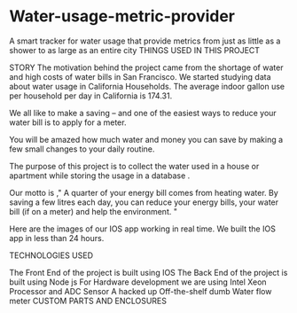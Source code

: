 # Water-usage-metric-provider
A smart tracker for water usage that provide metrics from just as little as a shower to as large as an entire city
THINGS USED IN THIS PROJECT

STORY
The motivation behind the project came from the shortage of water and high costs of water bills in San Francisco. We started studying data about water usage in California Households. The average indoor gallon use per household per day in California is 174.31.

We all like to make a saving – and one of the easiest ways to reduce your water bill is to apply for a meter.

You will be amazed how much water and money you can save by making a few small changes to your daily routine.

The purpose of this project is to collect the water used in a house or apartment while storing the usage in a database .

Our motto is ," A quarter of your energy bill comes from heating water. By saving a few litres each day, you can reduce your energy bills, your water bill (if on a meter) and help the environment. "

Here are the images of our IOS app working in real time. We built the IOS app in less than 24 hours.


TECHNOLOGIES USED

The Front End of the project is built using IOS
The Back End of the project is built using Node js
For Hardware development we are using Intel Xeon Processor and ADC Sensor
A hacked up Off-the-shelf dumb Water flow meter
CUSTOM PARTS AND ENCLOSURES
